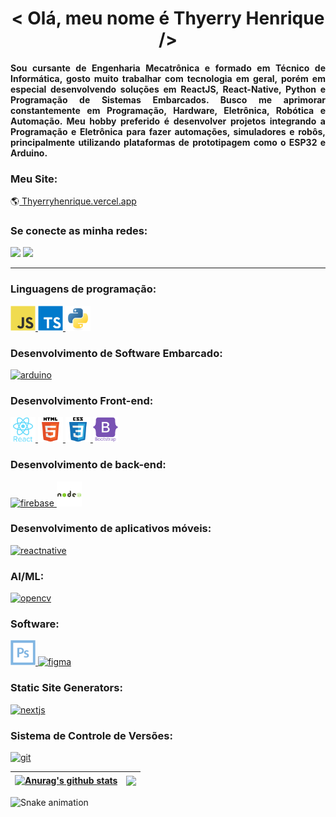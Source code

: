 <h1 align="center">< Olá, meu nome é Thyerry Henrique /></h1>
<h4 align="justify">Sou cursante de Engenharia Mecatrônica e formado em Técnico de Informática, gosto muito trabalhar com tecnologia em geral, porém em especial desenvolvendo soluções em ReactJS, React-Native, Python e Programação de Sistemas Embarcados. Busco me aprimorar constantemente em Programação, Hardware, Eletrônica, Robótica e Automação. Meu hobby preferido é desenvolver projetos integrando a Programação e Eletrônica para fazer automações, simuladores e robôs, principalmente utilizando plataformas de prototipagem como o ESP32 e Arduino.</h4>

<div>

<p>
<h3 align="left">Meu Site:</h3>
🌎<a href = "https:Thyerryhenrique.vercel.app"> Thyerryhenrique.vercel.app </a>
<h3 align="left">Se conecte as minha redes:</h3>
</p>

<p align="left">
  <a href = "mailto:thyerryhenriquecontato@gmail.com"><img src="https://img.shields.io/badge/-Gmail-%23333?style=for-the-badge&logo=gmail&logoColor=white" target="_blank"></a>
  <a href="https://www.linkedin.com/in/thyerry-henrique/" target="_blank"><img src="https://img.shields.io/badge/-LinkedIn-%230077B5?style=for-the-badge&logo=linkedin&logoColor=white" target="_blank"></a> 
</p>
</div>

---
<h3 align="left">Linguagens de programação:</h3>
 <a href="https://developer.mozilla.org/en-US/docs/Web/JavaScript" target="_blank" rel="noreferrer"> <img src="https://raw.githubusercontent.com/devicons/devicon/master/icons/javascript/javascript-original.svg" alt="javascript" width="40" height="40"/> </a>
 <a href="https://www.typescriptlang.org/" target="_blank" rel="noreferrer"> <img src="https://raw.githubusercontent.com/devicons/devicon/master/icons/typescript/typescript-original.svg" alt="typescript" width="40" height="40"/> </a> 
 <a href="https://www.python.org" target="_blank" rel="noreferrer"> <img src="https://raw.githubusercontent.com/devicons/devicon/master/icons/python/python-original.svg" alt="python" width="40" height="40"/> </a>
 
<h3 align="left">Desenvolvimento de Software Embarcado:</h3>
<a href="https://www.arduino.cc/" target="_blank" rel="noreferrer"> <img src="https://cdn.worldvectorlogo.com/logos/arduino-1.svg" alt="arduino" width="40" height="40"/> </a>

<h3 align="left">Desenvolvimento Front-end:</h3>
 <a href="https://reactjs.org/" target="_blank" rel="noreferrer"> <img src="https://raw.githubusercontent.com/devicons/devicon/master/icons/react/react-original-wordmark.svg" alt="react" width="40" height="40"/> </a>
  <a href="https://www.w3.org/html/" target="_blank" rel="noreferrer"> <img src="https://raw.githubusercontent.com/devicons/devicon/master/icons/html5/html5-original-wordmark.svg" alt="html5" width="40" height="40"/> </a>
   <a href="https://www.w3schools.com/css/" target="_blank" rel="noreferrer"> <img src="https://raw.githubusercontent.com/devicons/devicon/master/icons/css3/css3-original-wordmark.svg" alt="css3" width="40" height="40"/> </a> 
   <a href="https://getbootstrap.com" target="_blank" rel="noreferrer"> <img src="https://raw.githubusercontent.com/devicons/devicon/master/icons/bootstrap/bootstrap-plain-wordmark.svg" alt="bootstrap" width="40" height="40"/> </a> 
   
<h3 align="left">Desenvolvimento de back-end:</h3>
 <a href="https://firebase.google.com/" target="_blank" rel="noreferrer"> <img src="https://www.vectorlogo.zone/logos/firebase/firebase-icon.svg" alt="firebase" width="40" height="40"/> </a> 
 <a href="https://nodejs.org" target="_blank" rel="noreferrer"> <img src="https://raw.githubusercontent.com/devicons/devicon/master/icons/nodejs/nodejs-original-wordmark.svg" alt="nodejs" width="40" height="40"/> </a> 
 
<h3 align="left">Desenvolvimento de aplicativos móveis:</h3>
 <a href="https://reactnative.dev/" target="_blank" rel="noreferrer"> <img src="https://reactnative.dev/img/header_logo.svg" alt="reactnative" width="40" height="40"/> </a>
 
<h3 align="left">AI/ML:</h3>
 <a href="https://opencv.org/" target="_blank" rel="noreferrer"> <img src="https://www.vectorlogo.zone/logos/opencv/opencv-icon.svg" alt="opencv" width="40" height="40"/> </a> 
 
<h3 align="left">Software:</h3>
  <a href="https://www.photoshop.com/en" target="_blank" rel="noreferrer"> <img src="https://raw.githubusercontent.com/devicons/devicon/master/icons/photoshop/photoshop-line.svg" alt="photoshop" width="40" height="40"/> </a> 
  <a href="https://www.figma.com/" target="_blank" rel="noreferrer"> <img src="https://www.vectorlogo.zone/logos/figma/figma-icon.svg" alt="figma" width="40" height="40"/> </a>
 
<h3 align="left">Static Site Generators:</h3>
 <a href="https://nextjs.org/" target="_blank" rel="noreferrer"> <img src="https://cdn.worldvectorlogo.com/logos/nextjs-2.svg" alt="nextjs" width="40" height="40"/> </a> 
 
<h3 align="left">Sistema de Controle de Versões:</h3>
 <a href="https://git-scm.com/" target="_blank" rel="noreferrer"> <img src="https://www.vectorlogo.zone/logos/git-scm/git-scm-icon.svg" alt="git" width="40" height="40"/> </a> 
  

 
</p>


| <a href="https://github.com/thyerryhenrique/github-readme-stats"><img align="center" src="https://github-readme-stats.vercel.app/api?username=thyerryhenrique&show_icons=true&include_all_commits=true&theme=buefy&hide_border=true&include_all_commits=true&count_private=true" alt="Anurag's github stats" /></a> | <a href="https://github.com/thyerryhenrique/github-readme-stats"><img align="center" src="https://github-readme-stats.vercel.app/api/top-langs/?username=thyerryhenrique&layout=compact&theme=buefy&hide_border=true&include_all_commits=true&count_private=true" /></a> |
| ------------- | ------------- |



<div> 
 
  ![Snake animation](https://github.com/thyerryhenrique/thyerryhenrique/blob/output/github-contribution-grid-snake.svg)
 
</div>  
